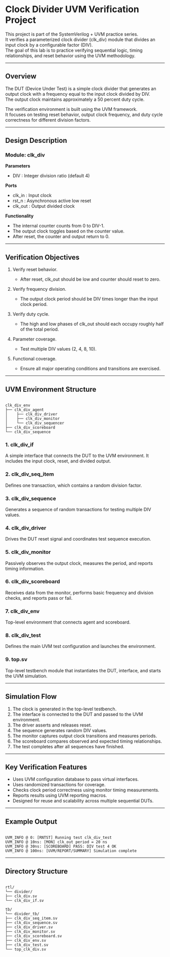 # Clock Divider UVM Verification Project

This project is part of the SystemVerilog + UVM practice series.  
It verifies a parameterized clock divider (clk_div) module that divides an input clock by a configurable factor (DIV).  
The goal of this lab is to practice verifying sequential logic, timing relationships, and reset behavior using the UVM methodology.

---

## Overview

The DUT (Device Under Test) is a simple clock divider that generates an output clock with a frequency equal to the input clock divided by DIV.  
The output clock maintains approximately a 50 percent duty cycle.  

The verification environment is built using the UVM framework.  
It focuses on testing reset behavior, output clock frequency, and duty cycle correctness for different division factors.

---

## Design Description

### Module: clk_div

**Parameters**
- DIV : Integer division ratio (default 4)

**Ports**
- clk_in  : Input clock
- rst_n   : Asynchronous active low reset
- clk_out : Output divided clock

**Functionality**
- The internal counter counts from 0 to DIV-1.
- The output clock toggles based on the counter value.
- After reset, the counter and output return to 0.

---

## Verification Objectives

1. Verify reset behavior.
   - After reset, clk_out should be low and counter should reset to zero.

2. Verify frequency division.
   - The output clock period should be DIV times longer than the input clock period.

3. Verify duty cycle.
   - The high and low phases of clk_out should each occupy roughly half of the total period.

4. Parameter coverage.
   - Test multiple DIV values (2, 4, 8, 10).

5. Functional coverage.
   - Ensure all major operating conditions and transitions are exercised.

---

## UVM Environment Structure

```

clk_div_env
├── clk_div_agent
│    ├── clk_div_driver
│    ├── clk_div_monitor
│    └── clk_div_sequencer
├── clk_div_scoreboard
└── clk_div_sequence

```

### 1. clk_div_if
A simple interface that connects the DUT to the UVM environment.
It includes the input clock, reset, and divided output.

### 2. clk_div_seq_item
Defines one transaction, which contains a random division factor.

### 3. clk_div_sequence
Generates a sequence of random transactions for testing multiple DIV values.

### 4. clk_div_driver
Drives the DUT reset signal and coordinates test sequence execution.

### 5. clk_div_monitor
Passively observes the output clock, measures the period, and reports timing information.

### 6. clk_div_scoreboard
Receives data from the monitor, performs basic frequency and division checks, and reports pass or fail.

### 7. clk_div_env
Top-level environment that connects agent and scoreboard.

### 8. clk_div_test
Defines the main UVM test configuration and launches the environment.

### 9. top.sv
Top-level testbench module that instantiates the DUT, interface, and starts the UVM simulation.

---

## Simulation Flow

1. The clock is generated in the top-level testbench.
2. The interface is connected to the DUT and passed to the UVM environment.
3. The driver asserts and releases reset.
4. The sequence generates random DIV values.
5. The monitor captures output clock transitions and measures periods.
6. The scoreboard compares observed and expected timing relationships.
7. The test completes after all sequences have finished.

---

## Key Verification Features

- Uses UVM configuration database to pass virtual interfaces.
- Uses randomized transactions for coverage.
- Checks clock period correctness using monitor timing measurements.
- Reports results using UVM reporting macros.
- Designed for reuse and scalability across multiple sequential DUTs.

---

## Example Output

```

UVM_INFO @ 0: [RNTST] Running test clk_div_test
UVM_INFO @ 10ns: [MON] clk_out period = 20 ns
UVM_INFO @ 30ns: [SCOREBOARD] PASS: DIV test 4 OK
UVM_INFO @ 100ns: [UVM/REPORT/SUMMARY] Simulation complete

```

---

## Directory Structure

```

rtl/
└── divider/
├── clk_div.sv
└── clk_div_if.sv

tb/
└── divider_tb/
├── clk_div_seq_item.sv
├── clk_div_sequence.sv
├── clk_div_driver.sv
├── clk_div_monitor.sv
├── clk_div_scoreboard.sv
├── clk_div_env.sv
├── clk_div_test.sv
└── top_clk_div.sv
